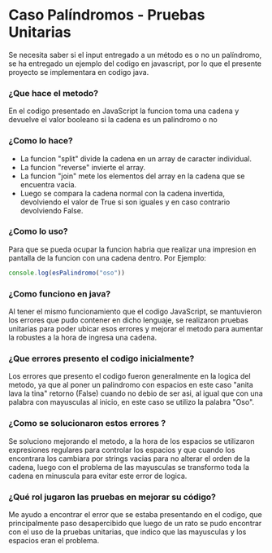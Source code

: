 Caso Palíndromos - Pruebas Unitarias
====================================
Se necesita saber si el input entregado a un método es o no un palíndromo, se ha entregado un ejemplo del codigo en javascript, por lo que el presente proyecto se implementara en codigo java.

### ¿Que hace el metodo?

En el codigo presentado en JavaScript la funcion toma una cadena y devuelve el valor booleano si la cadena es un palindromo o no

### ¿Como lo hace?

- La funcion "split" divide la cadena en un array de caracter individual.
- La funcion "reverse" invierte el array.
- La funcion "join" mete los elementos del array en la cadena que se encuentra vacia.
- Luego se compara la cadena normal con la cadena invertida, devolviendo el valor de True si son iguales y en caso contrario devolviendo False.

### ¿Como lo uso?

Para que se pueda ocupar la funcion habria que realizar una impresion en pantalla de la funcion con una cadena dentro. Por Ejemplo:
```js 
console.log(esPalindromo("oso"))
```
### ¿Como funciono en java?

Al tener el mismo funcionamiento que el codigo JavaScript, se mantuvieron los errores que pudo contener en dicho lenguaje, se realizaron pruebas unitarias para poder ubicar esos errores y mejorar el metodo para aumentar la robustes a la hora de ingresa una cadena.

### ¿Que errores presento el codigo inicialmente?

Los errores que presento el codigo fueron generalmente en la logica del metodo, ya que al poner un palindromo con espacios en este caso "anita lava la tina" retorno (False) cuando no debio de ser asi, al igual que con una palabra con mayusculas al inicio, en este caso se utilizo la palabra "Oso".

### ¿Como se solucionaron estos errores ?

Se soluciono mejorando el metodo, a la hora de los espacios se utilizaron expresiones regulares para controlar los espacios y que cuando los encontrara los cambiara por strings vacias para no alterar el orden de la cadena, luego con el problema de las mayusculas se transformo toda la cadena en minuscula para evitar este error de logica.

### ¿Qué rol jugaron las pruebas en mejorar su código?

Me ayudo a encontrar el error que se estaba presentando en el codigo, que principalmente paso desapercibido que luego de un rato se pudo encontrar con el uso de la pruebas unitarias, que indico que las mayusculas y los espacios eran el problema. 

